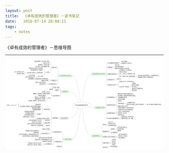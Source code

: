 ```yaml
---
layout: post
title:  《卓有成效的管理者》－读书笔记
date:   2016-07-14 20:08:11
tags:
    - notes
---
```


《卓有成效的管理者》－思维导图

***

![参考效果图](/media/notes/director.jpg)


